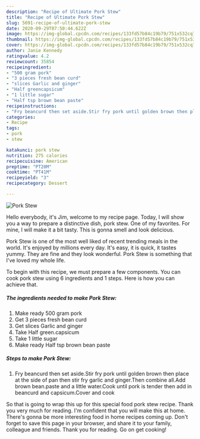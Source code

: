 ```yaml
---
description: "Recipe of Ultimate Pork Stew"
title: "Recipe of Ultimate Pork Stew"
slug: 5691-recipe-of-ultimate-pork-stew
date: 2020-09-29T07:50:44.622Z
image: https://img-global.cpcdn.com/recipes/133fd57b84c19b79/751x532cq70/pork-stew-recipe-main-photo.jpg
thumbnail: https://img-global.cpcdn.com/recipes/133fd57b84c19b79/751x532cq70/pork-stew-recipe-main-photo.jpg
cover: https://img-global.cpcdn.com/recipes/133fd57b84c19b79/751x532cq70/pork-stew-recipe-main-photo.jpg
author: Janie Kennedy
ratingvalue: 4.2
reviewcount: 35854
recipeingredient:
- "500 gram pork"
- "3 pieces fresh bean curd"
- "slices Garlic and ginger"
- "Half greencapsicum"
- "1 little sugar"
- "Half tsp brown bean paste"
recipeinstructions:
- "Fry beancurd then set aside.Stir fry pork until golden brown then place at the side of pan then stir fry garlic and ginger.Then combine all.Add brown bean.paste and a little water.Cook until pork is tender then add in beancurd and capsicum.Cover and cook"
categories:
- Recipe
tags:
- pork
- stew

katakunci: pork stew 
nutrition: 275 calories
recipecuisine: American
preptime: "PT20M"
cooktime: "PT41M"
recipeyield: "3"
recipecategory: Dessert

---
```



![Pork Stew](https://img-global.cpcdn.com/recipes/133fd57b84c19b79/751x532cq70/pork-stew-recipe-main-photo.jpg)

Hello everybody, it's Jim, welcome to my recipe page. Today, I will show you a way to prepare a distinctive dish, pork stew. One of my favorites. For mine, I will make it a bit tasty. This is gonna smell and look delicious.

Pork Stew is one of the most well liked of recent trending meals in the world. It's enjoyed by millions every day. It's easy, it is quick, it tastes yummy. They are fine and they look wonderful. Pork Stew is something that I've loved my whole life.




To begin with this recipe, we must prepare a few components. You can cook pork stew using 6 ingredients and 1 steps. Here is how you can achieve that.

<!--inarticleads1-->

##### The ingredients needed to make Pork Stew:

1. Make ready 500 gram pork
1. Get 3 pieces fresh bean curd
1. Get slices Garlic and ginger
1. Take Half green.capsicum
1. Take 1 little sugar
1. Make ready Half tsp brown bean paste




<!--inarticleads2-->

##### Steps to make Pork Stew:

1. Fry beancurd then set aside.Stir fry pork until golden brown then place at the side of pan then stir fry garlic and ginger.Then combine all.Add brown bean.paste and a little water.Cook until pork is tender then add in beancurd and capsicum.Cover and cook




So that is going to wrap this up for this special food pork stew recipe. Thank you very much for reading. I'm confident that you will make this at home. There's gonna be more interesting food in home recipes coming up. Don't forget to save this page in your browser, and share it to your family, colleague and friends. Thank you for reading. Go on get cooking!
